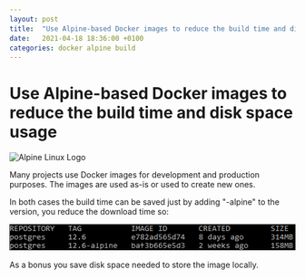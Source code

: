 ```yaml
---
layout: post
title:  "Use Alpine-based Docker images to reduce the build time and disk space usage"
date:   2021-04-18 18:36:00 +0100
categories: docker alpine build
---
```

# Use Alpine-based Docker images to reduce the build time and disk space usage

![Alpine Linux Logo](https://alpinelinux.org/alpinelinux-logo.svg "Alpine Linux Logo")

Many projects use Docker images for development and production purposes. The images are used as-is
or used to create new ones.

In both cases the build time can be saved just by adding "-alpine" to the version, you reduce the
download time so:

![img.png](/assets/2021-04-18-alpine-based-docker-images.png)

As a bonus you save disk space needed to store the image locally. 
